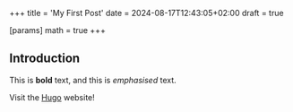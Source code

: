 +++
title = 'My First Post'
date = 2024-08-17T12:43:05+02:00
draft = true

[params]
math = true
+++

## Introduction

This is **bold** text, and this is *emphasised* text.

Visit the [Hugo](https://gohugo.io) website!
